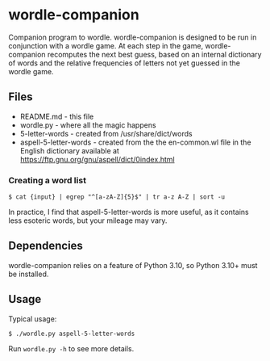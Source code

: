 # wordle-companion

Companion program to wordle. wordle-companion is designed to be run in 
conjunction with a wordle game. At each step in the game, wordle-companion 
recomputes the next best guess, based on an internal dictionary of words 
and the relative frequencies of letters not yet guessed in the wordle 
game.

## Files

* README.md - this file
* wordle.py - where all the magic happens
* 5-letter-words - created from /usr/share/dict/words
* aspell-5-letter-words - created from the the en-common.wl file in the English 
dictionary available at https://ftp.gnu.org/gnu/aspell/dict/0index.html

### Creating a word list
```
$ cat {input} | egrep "^[a-zA-Z]{5}$" | tr a-z A-Z | sort -u 
```

In practice, I find that aspell-5-letter-words is more useful, as it 
contains less esoteric words, but your mileage may vary.

## Dependencies

wordle-companion relies on a feature of Python 3.10, so Python 3.10+ must 
be installed.

## Usage
Typical usage:
```
$ ./wordle.py aspell-5-letter-words
```

Run `wordle.py -h` to see more details.
